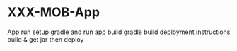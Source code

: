 # XXX-MOB-App
App run setup gradle and run
app build gradle build
deployment instructions build & get jar then deploy
